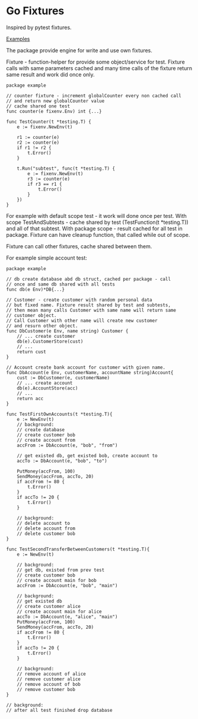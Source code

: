 Go Fixtures
===========

Inspired by pytest fixtures.

[Examples](https://github.com/rekby/fixenv/tree/master/examples)

The package provide engine for write and use own fixtures.

Fixture - function-helper for provide some object/service for test. 
Fixture calls with same parameters cached and many time calls of the fixture return same result 
and work did once only.

```golang
package example

// counter fixture - increment globalCounter every non cached call
// and return new globalCounter value
// cache shared one test 
func counter(e fixenv.Env) int {...}

func TestCounter(t *testing.T) {
	e := fixenv.NewEnv(t)

	r1 := counter(e)
	r2 := counter(e)
	if r1 != r2 {
		t.Error()
	}

	t.Run("subtest", func(t *testing.T) {
		e := fixenv.NewEnv(t)
		r3 := counter(e)
		if r3 == r1 {
			t.Error()
		}
	})
}
```


For example with default scope test - it work will done once per test. 
With scope TestAndSubtests - cache shared by test (TestFunction(t *testing.T)) and all of that subtest.
With package scope - result cached for all test in package.
Fixture can have cleanup function, that called while out of scope.

Fixture can call other fixtures, cache shared between them.

For example simple account test:
```golang
package example

// db create database abd db struct, cached per package - call
// once and same db shared with all tests
func db(e Env)*DB{...}

// Customer - create customer with random personal data
// but fixed name. Fixture result shared by test and subtests, 
// then mean many calls Customer with same name will return same
// customer object.
// Call Customer with other name will create new customer
// and resurn other object.
func DbCustomer(e Env, name string) Customer {
	// ... create customer
	db(e).CustomerStore(cust)
	// ...
	return cust
}

// Account create bank account for customer with given name.
func DbAccount(e Env, customerName, accountName string)Account{
	cust := DbCustomer(e, customerName)
	// ... create account
	db(e).AccountStore(acc)
	// ...
	return acc
}

func TestFirstOwnAccounts(t *testing.T){
	e := NewEnv(t)
	// background:
	// create database
	// create customer bob 
	// create account from
	accFrom := DbAccount(e, "bob", "from")
	
	// get existed db, get existed bob, create account to
	accTo := DbAccount(e, "bob", "to")
	
	PutMoney(accFrom, 100)
	SendMoney(accFrom, accTo, 20)
	if accFrom != 80 {
		t.Error()
	}
	if accTo != 20 {
		t.Error()   
	}
	
	// background:
	// delete account to
	// delete account from
	// delete customer bob
}

func TestSecondTransferBetweenCustomers(t *testing.T){
	e := NewEnv(t)
	
	// background:
	// get db, existed from prev test
	// create customer bob
	// create account main for bob
	accFrom := DbAccount(e, "bob", "main")
	
	// background:
	// get existed db
	// create customer alice
	// create account main for alice
	accTo := DbAccount(e, "alice", "main")
	PutMoney(accFrom, 100)
	SendMoney(accFrom, accTo, 20)
	if accFrom != 80 {
		t.Error()
	}
	if accTo != 20 {
		t.Error()
	}
	
	// background:
	// remove account of alice
	// remove customer alice
	// remove account of bob
	// remove customer bob
}

// background:
// after all test finished drop database
```